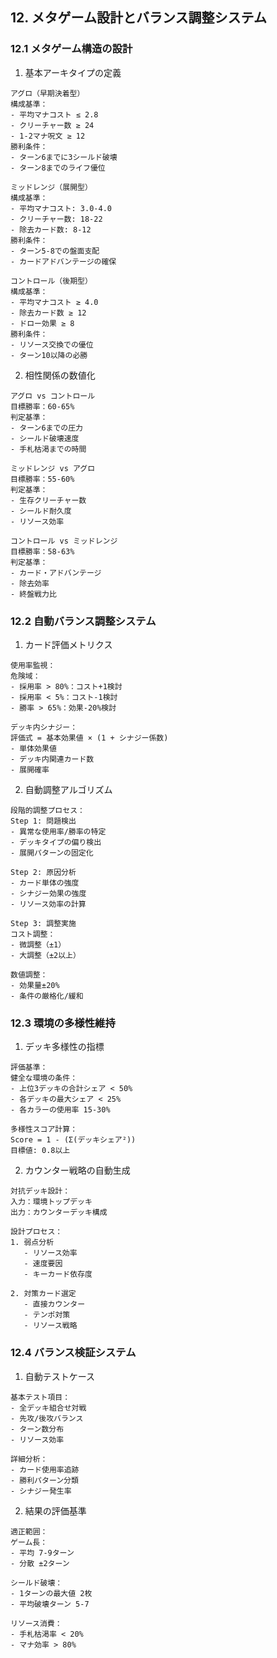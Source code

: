 ## 12. メタゲーム設計とバランス調整システム

### 12.1 メタゲーム構造の設計

1. 基本アーキタイプの定義
```plaintext
アグロ（早期決着型）
構成基準：
- 平均マナコスト ≤ 2.8
- クリーチャー数 ≥ 24
- 1-2マナ呪文 ≥ 12
勝利条件：
- ターン6までに3シールド破壊
- ターン8までのライフ優位

ミッドレンジ（展開型）
構成基準：
- 平均マナコスト: 3.0-4.0
- クリーチャー数: 18-22
- 除去カード数: 8-12
勝利条件：
- ターン5-8での盤面支配
- カードアドバンテージの確保

コントロール（後期型）
構成基準：
- 平均マナコスト ≥ 4.0
- 除去カード数 ≥ 12
- ドロー効果 ≥ 8
勝利条件：
- リソース交換での優位
- ターン10以降の必勝
```

2. 相性関係の数値化
```plaintext
アグロ vs コントロール
目標勝率：60-65%
判定基準：
- ターン6までの圧力
- シールド破壊速度
- 手札枯渇までの時間

ミッドレンジ vs アグロ
目標勝率：55-60%
判定基準：
- 生存クリーチャー数
- シールド耐久度
- リソース効率

コントロール vs ミッドレンジ
目標勝率：58-63%
判定基準：
- カード・アドバンテージ
- 除去効率
- 終盤戦力比
```

### 12.2 自動バランス調整システム

1. カード評価メトリクス
```plaintext
使用率監視：
危険域：
- 採用率 > 80%：コスト+1検討
- 採用率 < 5%：コスト-1検討
- 勝率 > 65%：効果-20%検討

デッキ内シナジー：
評価式 = 基本効果値 × (1 + シナジー係数)
- 単体効果値
- デッキ内関連カード数
- 展開確率
```

2. 自動調整アルゴリズム
```plaintext
段階的調整プロセス：
Step 1: 問題検出
- 異常な使用率/勝率の特定
- デッキタイプの偏り検出
- 展開パターンの固定化

Step 2: 原因分析
- カード単体の強度
- シナジー効果の強度
- リソース効率の計算

Step 3: 調整実施
コスト調整：
- 微調整（±1）
- 大調整（±2以上）

数値調整：
- 効果量±20%
- 条件の厳格化/緩和
```

### 12.3 環境の多様性維持

1. デッキ多様性の指標
```plaintext
評価基準：
健全な環境の条件：
- 上位3デッキの合計シェア < 50%
- 各デッキの最大シェア < 25%
- 各カラーの使用率 15-30%

多様性スコア計算：
Score = 1 - (Σ(デッキシェア²))
目標値: 0.8以上
```

2. カウンター戦略の自動生成
```plaintext
対抗デッキ設計：
入力：環境トップデッキ
出力：カウンターデッキ構成

設計プロセス：
1. 弱点分析
   - リソース効率
   - 速度要因
   - キーカード依存度

2. 対策カード選定
   - 直接カウンター
   - テンポ対策
   - リソース戦略
```

### 12.4 バランス検証システム

1. 自動テストケース
```plaintext
基本テスト項目：
- 全デッキ組合せ対戦
- 先攻/後攻バランス
- ターン数分布
- リソース効率

詳細分析：
- カード使用率追跡
- 勝利パターン分類
- シナジー発生率
```

2. 結果の評価基準
```plaintext
適正範囲：
ゲーム長：
- 平均 7-9ターン
- 分散 ±2ターン

シールド破壊：
- 1ターンの最大値 2枚
- 平均破壊ターン 5-7

リソース消費：
- 手札枯渇率 < 20%
- マナ効率 > 80%
```
